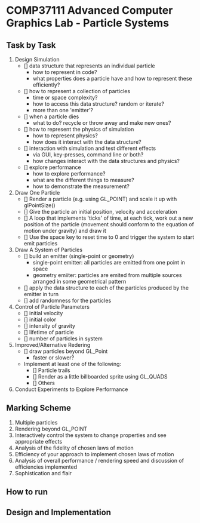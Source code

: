 # COMP37111 Advanced Computer Graphics Lab - Particle Systems

## Task by Task

1. Design Simulation
    * [] data structure that represents an individual particle
        * how to represent in code?
        * what properties does a particle have and how to represent these efficiently?
    * [] how to represent a collection of particles
        * time or space complexity?
        * how to access this data structure? random or iterate?
        * more than one 'emitter'?
    * [] when a particle dies
        * what to do? recycle or throw away and make new ones?
    * [] how to represent the physics of simulation
        * how to represent physics?
        * how does it interact with the data structure?
    * [] interaction with simulation and test different effects
        * via GUI, key-presses, command line or both?
        * how changes interact with the data structures and physics?
    * [] explore performance
        * how to explore performance?
        * what are the different things to measure?
        * how to demonstrate the measurement?
2. Draw One Particle
   * [] Render a particle (e.g. using GL_POINT) and scale it up with glPointSize()
   * [] Give the particle an initial position, velocity and acceleration
   * [] A loop that implements 'ticks' of time, at each tick, work out a new position of the particle (movement should conform to the equation of motion under gravity) and draw it
   * [] Use the space key to reset time to 0 and trigger the system to start emit particles
3. Draw A System of Particles
   * [] build an emitter (single-point or geometry)
     * single-point emitter: all particles are emitted from one point in space
     * geometry emiiter: particles are emited from multiple sources arranged in some geometrical pattern
   * [] apply the data structure to each of the particles produced by the emitter in turn
   * [] add randomness for the particles
4. Control of Particle Parameters
   * [] initial velocity
   * [] initial color
   * [] intensity of gravity
   * [] lifetime of particle
   * [] number of particles in system
5. Improved/Alternative Redering
   * [] draw particles beyond GL_Point
     * faster or slower?
   * Implement at least one of the following:
     * [] Particle trails
     * [] Render as a little billboarded sprite using GL_QUADS
     * [] Others
6. Conduct Experiments to Explore Performance

## Marking Scheme

1. Multiple particles
2. Rendering beyond GL_POINT
3. Interactively control the system to change properties and see appropriate effects
4. Analysis of the fidelity of chosen laws of motion
5. Efficiency of your approach to implement chosen laws of motion
6. Analysis of overall performance / rendering speed and discussion of efficiencies implemented
7. Sophistication and flair

## How to run

## Design and Implementation
